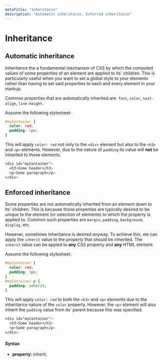 ```yaml
---
metaTitle: "Inheritance"
description: "Automatic inheritance, Enforced inheritance"
---
```


# Inheritance



## Automatic inheritance


Inheritance the a fundamental mechanism of CSS by which the computed values of some properties of an element are applied to its' children. This is particularly useful when you want to set a global style to your elements rather than having to set said properties to each and every element in your markup.

Common properties that are automatically inherited are: `font`, `color`, `text-align`, `line-height`.

Assume the following stylesheet:

```css
#myContainer {
  color: red;
  padding: 5px;
}

```

This will apply `color: red` not only to the `<div>` element but also to the `<h3>` and `<p>` elements. However, due to the nature of `padding` its value will ****not**** be inherited to those elements.

```css
<div id="myContainer">
  <h3>Some header</h3>
  <p>Some paragraph</p>
</div>

```



## Enforced inheritance


Some properties are not automatically inherited from an element down to its' children. This is because those properties are typically desired to be unique to the element (or selection of elements) to which the property is applied to. Common such properties are `margin`, `padding`, `background`, `display`, etc.

However, sometimes inheritance is desired anyway. To achieve this, we can apply the `inherit` value to the property that should be inherited. The `inherit` value can be appied to **any** CSS property and **any** HTML element.

Assume the following stylesheet:

```css
#myContainer {
  color: red;
  padding: 5px;
}
#myContainer p {
  padding: inherit;
}

```

This will apply `color: red` to both the `<h3>` and `<p>` elements due to the inheritance nature of the `color` property. However, the `<p>` element will also inherit the `padding` value from its' parent because this was specified.

```css
<div id="myContainer">
  <h3>Some header</h3>
  <p>Some paragraph</p>
</div>

```



#### Syntax


- **property:** inherit;

